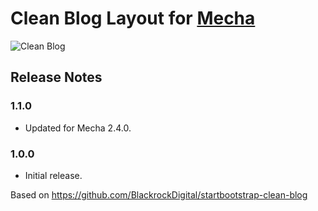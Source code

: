 Clean Blog Layout for [Mecha](https://github.com/mecha-cms/mecha)
=================================================================

![Clean Blog](https://user-images.githubusercontent.com/1669261/72221035-5faa2800-3589-11ea-9598-64142433c693.png)

Release Notes
-------------

### 1.1.0

 - Updated for Mecha 2.4.0.

### 1.0.0

 - Initial release.

Based on <https://github.com/BlackrockDigital/startbootstrap-clean-blog>
